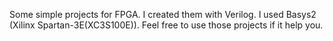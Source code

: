 Some simple projects for FPGA. I created them with Verilog. I used Basys2 (Xilinx Spartan-3E(XC3S100E)). Feel free to use those projects if it help you.
